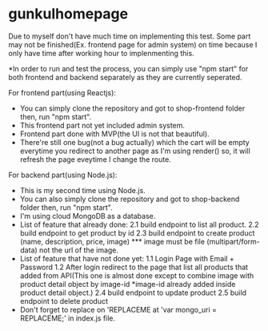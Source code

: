 # gunkulhomepage

Due to myself don't have much time on implementing this test. Some part may not be finished(Ex. frontend page for admin system) on time because I only have time after working hour to implenmenting this.

*In order to run and test the process, you can simply use "npm start" for both frontend and backend separately as they are currently seperated.

For frontend part(using Reactjs):
  - You can simply clone the repository and got to shop-frontend folder then, run "npm start".
  - This frontend part not yet included admin system.
  - Frontend part done with MVP(the UI is not that beautiful).
  - There're still one bug(not a bug actually) which the cart will be empty everytime you redirect to another page as I'm using render() so, it will refresh the page eveytime I change the route.
  
For backend part(using Node.js):
  - This is my second time using Node.js.
  - You can also simply clone the repository and got to shop-backend folder then, run "npm start".
  - I'm using cloud MongoDB as a database.
  - List of feature that already done:
      2.1 build endpoint to list all product.
      2.2 build endpoint to get product by id
      2.3 build endpoint to create product (name, description, price, image) *** image must be file (multipart/form-data) not the url of the image.
  - List of feature that have not done yet:
     1.1 Login Page with Email + Password
     1.2 After login redirect to the page that list all products that added from API(This one is almost done except to combine image with product detail object by image-id *image-id already added inside product detail object.)
     2.4 build endpoint to update product
     2.5 build endpoint to delete product
  - Don't forget to replace on 'REPLACEME at 'var mongo_uri = REPLACEME;' in index.js file.
